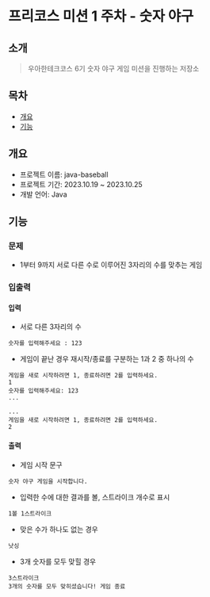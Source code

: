 # 프리코스 미션 1 주차 - 숫자 야구

## 소개

> 우아한테크코스 6기 숫자 야구 게임 미션을 진행하는 저장소

## 목차

* [개요](#개요)
* [기능](#기능)

## 개요

* 프로젝트 이름: java-baseball
* 프로젝트 기간: 2023.10.19 ~ 2023.10.25
* 개발 언어: Java

## 기능

### 문제

* 1부터 9까지 서로 다른 수로 이루어진 3자리의 수를 맞추는 게임

### 입출력

#### 입력

* 서로 다른 3자리의 수

```
숫자를 입력해주세요 : 123
```

* 게임이 끝난 경우 재시작/종료를 구분하는 1과 2 중 하나의 수

```
게임을 새로 시작하려면 1, 종료하려면 2를 입력하세요.  
1  
숫자를 입력해주세요: 123  
...
```

```
...  
게임을 새로 시작하려면 1, 종료하려면 2를 입력하세요.  
2
```

#### 출력

* 게임 시작 문구

```
숫자 야구 게임을 시작합니다.
```

* 입력한 수에 대한 결과를 볼, 스트라이크 개수로 표시

```
1볼 1스트라이크
```

* 맞은 수가 하나도 없는 경우

```
낫싱
```

* 3개 숫자를 모두 맞힐 경우

```
3스트라이크
3개의 숫자를 모두 맞히셨습니다! 게임 종료
```
